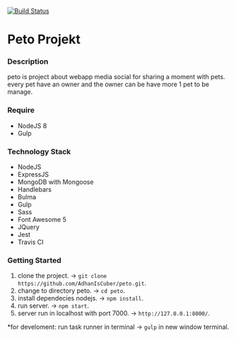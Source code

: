 [![Build Status](https://travis-ci.org/AdhanIsCuber/peto.svg?branch=master)](https://travis-ci.org/AdhanIsCuber/peto)



# Peto Projekt

### Description
peto is project about webapp media social for sharing a moment with pets. every pet have an owner and the owner can be have more 1 pet to be manage.

### Require
- NodeJS 8
- Gulp

### Technology Stack
- NodeJS
- ExpressJS
- MongoDB with Mongoose
- Handlebars
- Bulma
- Gulp
- Sass
- Font Awesome 5
- JQuery
- Jest
- Travis CI

### Getting Started
1. clone the project. -> `git clone https://github.com/AdhanIsCuber/peto.git`.
2. change to directory peto. -> `cd peto`.
3. install dependecies nodejs. ->  `npm install`.
4. run server. -> `npm start`.
5. server run in localhost with port 7000. -> `http://127.0.0.1:8000/`.

*for develoment: run task runner in terminal -> `gulp` in new window terminal.


